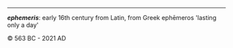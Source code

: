 <hr/>

<p><b><i>ephemeris</i></b>: early 16th century from Latin, from Greek ephēmeros 'lasting only a day'<p>

<p>&copy; 563 BC - 2021 AD</p>